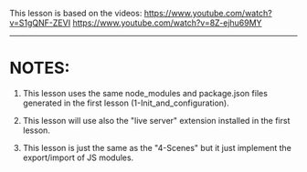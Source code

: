 This lesson is based on the videos: 
    https://www.youtube.com/watch?v=S1gQNF-ZEVI
    https://www.youtube.com/watch?v=8Z-ejhu69MY

***

# NOTES:
1. This lesson uses the same node_modules and package.json files generated in the first lesson (1-Init_and_configuration).

2. This lesson will use also the "live server" extension installed in the first lesson.

3. This lesson is just the same as the "4-Scenes" but it just implement the export/import of JS modules.